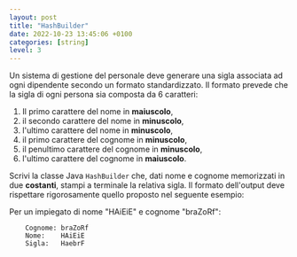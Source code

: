 ```yaml
---
layout: post
title: "HashBuilder"
date: 2022-10-23 13:45:06 +0100
categories: [string]
level: 3
---
```



Un sistema di gestione del personale deve generare una sigla associata ad ogni dipendente secondo un formato standardizzato. Il formato prevede che la sigla di ogni persona sia composta da 6 caratteri:


1. Il primo carattere del nome in **maiuscolo**,
2. il secondo carattere del nome in **minuscolo**,
3. l'ultimo carattere del nome in **minuscolo**,
4. il primo carattere del cognome in **minuscolo**,
5. il penultimo carattere del cognome in **minuscolo**,
6. l'ultimo carattere del cognome in **maiuscolo**.


Scrivi la classe Java `HashBuilder` che, dati nome e cognome memorizzati in due **costanti**, stampi a terminale la relativa sigla. Il formato dell'output deve rispettare rigorosamente quello proposto nel seguente esempio:

Per un impiegato di nome "HAiEiE" e cognome "braZoRf":

~~~
	Cognome: braZoRf
	Nome:    HAiEiE
	Sigla:   HaebrF
~~~

